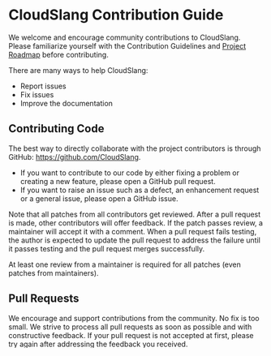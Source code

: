 # CloudSlang Contribution Guide

We welcome and encourage community contributions to CloudSlang.
Please familiarize yourself with the Contribution Guidelines and [Project Roadmap](https://github.com/CloudSlang/cloud-slang/wiki/Project-Roadmap) before contributing.

There are many ways to help CloudSlang:
* Report issues
* Fix issues
* Improve the documentation

## Contributing Code

The best way to directly collaborate with the project contributors is through GitHub: https://github.com/CloudSlang.
* If you want to contribute to our code by either fixing a problem or creating a new feature, please open a GitHub pull request.
* If you want to raise an issue such as a defect, an enhancement request or a general issue, please open a GitHub issue.


Note that all patches from all contributors get reviewed.
After a pull request is made, other contributors will offer feedback. If the patch passes review, a maintainer will accept it with a comment.
When a pull request fails testing, the author is expected to update the pull request to address the failure until it passes testing and the pull request merges successfully.

At least one review from a maintainer is required for all patches (even patches from maintainers).

## Pull Requests
We encourage and support contributions from the community. No fix is too small. We strive to process all pull requests as soon as possible and with constructive feedback. If your pull request is not accepted at first, please try again after addressing the feedback you received.

To make a pull request you will need a GitHub account. For help, see GitHub's documentation on forking and pull requests https://help.github.com/articles/using-pull-requests/.

Pull requests that fix bugs or introduce new features must include tests that test your change in addition to passing all current tests. Please do not submit pull requests if tests fail. See existing tests for examples of how to properly compose your own tests. 

Occasionally, a change will be very difficult to test. In those cases, please include a detailed note in your commit message explaining why tests are not included.

Test coverage statistics are calculated using [Coveralls](coveralls.io). If test coverage falls below 80% or by more than 5% for a given pull request, the build will fail. 

##Conduct

Whether you are a regular contributor or a newcomer, we care about making this community a safe place for you.

We are committed to providing a friendly, safe and welcoming environment for all regardless of their background and the extent of their contributions.
Please avoid using nicknames that might detract from a friendly, safe and welcoming environment for all.
Be kind and courteous.
Those who insult, demean or harass anyone will be excluded from interaction. In particular, behavior that excludes people in socially marginalized groups will not be tolerated.
We welcome discussion about creating a welcoming, safe and productive environment for the community. If you have any questions, feedback or concerns please let us know. (info@openscore.io)

## Sign your work

To accept the DCO, simply add this line to each commit message with your name and email address (git commit -s will do this for you):

Signed-off-by: Jane Example <jane@example.com>
For legal reasons, no anonymous or pseudonymous contributions are accepted.

## Developer's Certificate of Origin

All contributions must include acceptance of the DCO:

Developer Certificate of Origin
Version 1.1

Copyright (C) 2004, 2006 The Linux Foundation and its contributors.
660 York Street, Suite 102,
San Francisco, CA 94110 USA

Everyone is permitted to copy and distribute verbatim copies of this
license document, but changing it is not allowed.


Developer's Certificate of Origin 1.1

By making a contribution to this project, I certify that:

(a) The contribution was created in whole or in part by me and I
    have the right to submit it under the open source license
    indicated in the file; or

(b) The contribution is based upon previous work that, to the best
    of my knowledge, is covered under an appropriate open source
    license and I have the right under that license to submit that
    work with modifications, whether created in whole or in part
    by me, under the same open source license (unless I am
    permitted to submit under a different license), as indicated
    in the file; or

(c) The contribution was provided directly to me by some other
    person who certified (a), (b) or (c) and I have not modified
    it.

(d) I understand and agree that this project and the contribution
    are public and that a record of the contribution (including all
    personal information I submit with it, including my sign-off) is
    maintained indefinitely and may be redistributed consistent with
    this project or the open source license(s) involved.
